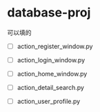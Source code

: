 # database-proj

可以填的

- [ ] action_register_window.py
- [ ] action_login_window.py
- [ ] action_home_window.py
- [ ] action_detail_search.py
- [ ] action_user_profile.py

